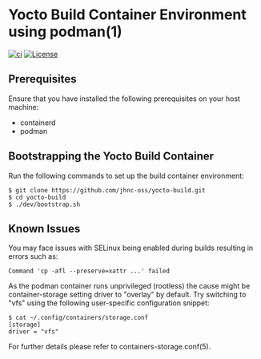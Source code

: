 # Yocto Build Container Environment using podman(1)

[![ci](https://github.com/jhnc-oss/yocto-build/actions/workflows/ci.yml/badge.svg)](https://github.com/jhnc-oss/yocto-build/actions/workflows/ci.yml)
[![License](https://img.shields.io/badge/license-MIT-yellow.svg)](LICENSE)

## Prerequisites
Ensure that you have installed the following prerequisites on your host machine:
* containerd
* podman

## Bootstrapping the Yocto Build Container
Run the following commands to set up the build container environment:
```
$ git clone https://github.com/jhnc-oss/yocto-build.git 
$ cd yocto-build
$ ./dev/bootstrap.sh
```

## Known Issues
You may face issues with SELinux being enabled during builds resulting in
errors such as:
```
Command 'cp -afl --preserve=xattr ...' failed
```

As the podman container runs unprivileged (rootless) the cause might be
container-storage setting driver to "overlay" by default.
Try  switching to "vfs" using the following user-specific configuration
snippet:
```
$ cat ~/.config/containers/storage.conf
[storage]
driver = "vfs"
```
For further details please refer to containers-storage.conf(5).

